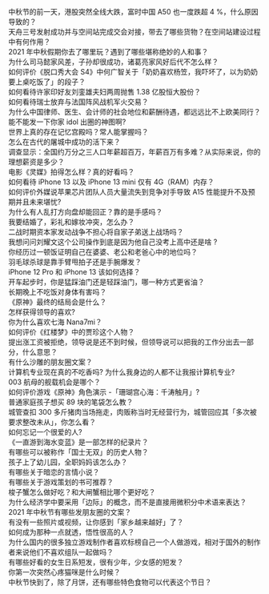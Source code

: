 中秋节的前一天，港股突然全线大跌，富时中国 A50 也一度跌超 4 %，什么原因导致的？  
天舟三号发射成功并与空间站完成交会对接，带去了哪些货物？在空间站建设过程中有何作用？  
2021 年中秋假期你去了哪里玩？遇到了哪些堪称绝妙的人和事？  
为什么司马懿家风差，子孙却很成功，诸葛亮家风好后代不怎么样？  
如何评价《脱口秀大会 S4》中何广智关于「奶奶喜欢杨笠，我吓坏了，以为奶奶要上桌吃饭了」的段子？  
如何看待许家印好友刘銮雄夫妇两周抛售 1.38 亿股恒大股份？  
如何看待瑞士放弃与法国阵风战机军火交易？  
为什么中国律师、医生、会计师的社会地位和薪酬待遇，都远远比不上欧美同行？  
能不能发一下你家 idol 出圈的神图啊?  
世界上真的存在记忆宫殿吗？常人能掌握吗？  
怎么在古代的屠城中成功的活下来？  
调查显示：全国约万分之三人口年薪超百万，年薪百万有多难？从实际来说，你的理想薪资是多少？  
电影《灵媒》拍得怎么样？真的好看吗？  
如何看待 iPhone 13 以及 iPhone 13 mini  仅有 4G（RAM）内存？  
如何评价外媒说苹果芯片团队人员大量流失到竞争对手导致 A15 性能提升不及预期并且未来堪忧?  
为什么有人乱打方向盘却能回正？靠的是手感吗？  
我要结婚了，彩礼和嫁妆冲突，怎么办？  
二战时期资本家发动战争不担心将自家子弟送上战场吗？  
我想问问刘耀文这个公司操作到底是因为他自己没考上高中还是啥 ?  
你经历过一顿饭证明自己在婆婆、老公和老爸心中的地位吗？  
羽毛球杀球是靠手臂甩拍子还是手腕爆发？  
iPhone 12 Pro 和 iPhone 13 该如何选择？  
开车起步时，你是猛踩油门还是轻踩油门，哪一种方式更省油？  
长期晚上不吃饭对身体有害吗？  
《原神》最终的结局会是什么？  
怎样获得领导的喜欢?  
你为什么喜欢七海 Nana7mi？  
如何评价《红楼梦》中的贾珍这个人物？  
提出涨工资被拒绝，领导说是还不到时候，但领导说可以把我的工作分出去一部分，什么意思？  
有什么沙雕的朋友圈文案？  
计算机专业现在真的不吃香吗? 为什么我身边的人都不让我报计算机专业?  
003 航母的舰载机会是哪个？  
如何评价游戏《原神》角色演示 -「珊瑚宫心海：千涛触月」?  
普通家庭孩子想买 89 块的笔袋怎么教？  
城管查扣 300 多斤猪肉当场拖走，肉贩称当时无经营行为，城管回应其「多次被要求整改未从」，你怎么看？  
如何忘记一个很爱的人?  
《一直游到海水变蓝》是一部怎样的纪录片？  
有哪些可以被称作「国士无双」的历史人物？  
孩子上了幼儿园，全职妈妈该怎么办？  
有哪些关于暗恋的言情小说？  
有哪些关于游戏策划的书可推荐？  
梭子蟹怎么做好吃？和大闸蟹相比哪个更好吃？  
为什么经济学中要采用「边际」的概念，而不是直接用微积分中术语来表达？  
2021 年中秋节有哪些发朋友圈的文案？  
有没有一些照片或视频，让你感到「家乡越来越好」了？  
如何成为那种一点就透，悟性很高的人？  
为什么国内的很多独立游戏制作者喜欢标榜自己一个人做游戏，相对于国外的制作者来说他们不喜欢组队一起做吗？  
有哪些好看的女生日系短发，很有少年，少女感的短发？  
你第一次突然心疼猫咪是什么时候？  
中秋节快到了，除了月饼，还有哪些特色食物可以代表这个节日？  
